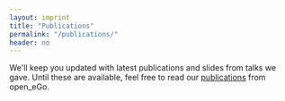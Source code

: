 ```yaml
---
layout: imprint
title: "Publications"
permalink: "/publications/"
header: no
---
```


We'll keep you updated with latest publications and slides from talks we gave. Until these are available, feel free to read our [publications](https://openegoproject.wordpress.com/publications/) from open_eGo.